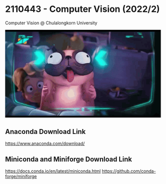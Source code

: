 # 2110443 - Computer Vision (2022/2)
Computer Vision @ Chulalongkorn University

![cv2022](assets/dog-pig.gif)

## Anaconda Download Link
https://www.anaconda.com/download/
## Miniconda and Miniforge Download Link
https://docs.conda.io/en/latest/miniconda.html
https://github.com/conda-forge/miniforge
